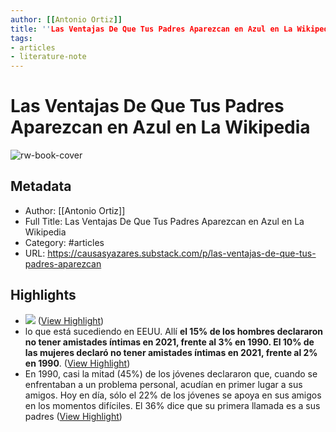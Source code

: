 ```yaml
---
author: [[Antonio Ortiz]]
title: ''Las Ventajas De Que Tus Padres Aparezcan en Azul en La Wikipedia''
tags: 
- articles
- literature-note
---
```

# Las Ventajas De Que Tus Padres Aparezcan en Azul en La Wikipedia

![rw-book-cover](https://substackcdn.com/image/fetch/h_600,c_limit,f_auto,q_auto:good,fl_progressive:steep/https%3A%2F%2Fsubstack-post-media.s3.amazonaws.com%2Fpublic%2Fimages%2Fc3a85ef8-7b0c-492d-b611-e624e88a05f5_512x512.png)

## Metadata
- Author: [[Antonio Ortiz]]
- Full Title: Las Ventajas De Que Tus Padres Aparezcan en Azul en La Wikipedia
- Category: #articles
- URL: https://causasyazares.substack.com/p/las-ventajas-de-que-tus-padres-aparezcan

## Highlights
- ![](https://substackcdn.com/image/fetch/w_1456,c_limit,f_auto,q_auto:good,fl_progressive:steep/https%3A%2F%2Fsubstack-post-media.s3.amazonaws.com%2Fpublic%2Fimages%2F7e53e9a0-ba0b-4ec4-9b2c-c732ae3889ce_1861x802.png) ([View Highlight](https://read.readwise.io/read/01gqcg0837r24arz0vs48dp0mg))
- lo que está sucediendo en EEUU. Allí **el 15% de los hombres declararon no tener amistades íntimas en 2021, frente al 3% en 1990. El 10% de las mujeres declaró no tener amistades íntimas en 2021, frente al 2% en 1990**. ([View Highlight](https://read.readwise.io/read/01gqcg5mzfwsgqfwjk5d34c5a1))
- En 1990, casi la mitad (45%) de los jóvenes declararon que, cuando se enfrentaban a un problema personal, acudían en primer lugar a sus amigos. Hoy en día, sólo el 22% de los jóvenes se apoya en sus amigos en los momentos difíciles. El 36% dice que su primera llamada es a sus padres ([View Highlight](https://read.readwise.io/read/01gqcg6d8rs6n1w0vdqwj77ee4))
